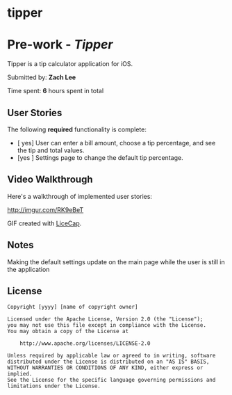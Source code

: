 # tipper
# Pre-work - *Tipper*

Tipper is a tip calculator application for iOS.

Submitted by: **Zach Lee**

Time spent: **6** hours spent in total

## User Stories

The following **required** functionality is complete:

* [ yes] User can enter a bill amount, choose a tip percentage, and see the tip and total values.
* [yes ] Settings page to change the default tip percentage.





## Video Walkthrough 

Here's a walkthrough of implemented user stories:

http://imgur.com/RK9eBeT

GIF created with [LiceCap](http://www.cockos.com/licecap/).

## Notes

Making the default settings update on the main page while the user is still in the application

## License

    Copyright [yyyy] [name of copyright owner]

    Licensed under the Apache License, Version 2.0 (the "License");
    you may not use this file except in compliance with the License.
    You may obtain a copy of the License at

        http://www.apache.org/licenses/LICENSE-2.0

    Unless required by applicable law or agreed to in writing, software
    distributed under the License is distributed on an "AS IS" BASIS,
    WITHOUT WARRANTIES OR CONDITIONS OF ANY KIND, either express or implied.
    See the License for the specific language governing permissions and
    limitations under the License.
